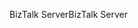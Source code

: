 <span data-ttu-id="c7533-101">BizTalk Server</span><span class="sxs-lookup"><span data-stu-id="c7533-101">BizTalk Server</span></span>